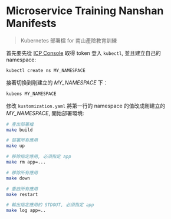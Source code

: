# Microservice Training Nanshan Manifests

> Kubernetes 部署檔 for 南山產險教育訓練

首先要先從 [ICP Console](https://icp.softleader.com.tw:8443/console) 取得 token 登入 `kubectl`, 並且建立自己的 namespace:

```sh
kubectl create ns MY_NAMESPACE
```

接著切換到剛建立的 *MY_NAMESPACE* 下：

```sh
kubens MY_NAMESPACE
```

修改 `kustomization.yaml` 將第一行的 namespace 的值改成剛建立的 *MY_NAMESPACE*, 開始部署環境:

```sh
# 產出部署檔
make build

# 部署所有應用
make up

# 移除指定應用, 必須指定 app
make rm app=...

# 移除所有應用
make down

# 重啟所有應用
make restart

# 輸出指定應用的 STDOUT, 必須指定 app
make log app=..
```
